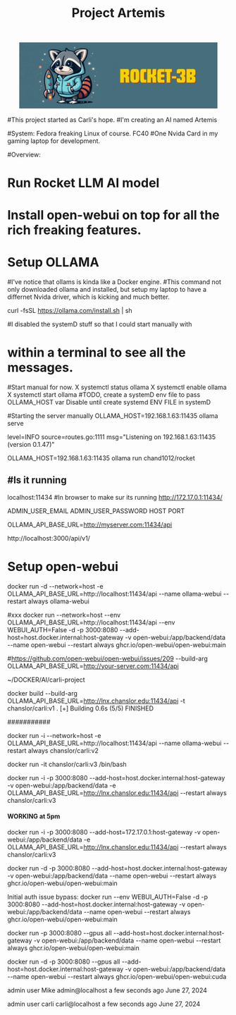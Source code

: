 <h1 align="center"> Project Artemis </h1> <br>
<p align="center">
    <img src="rocket.png" width="450">
  </a>
</p>

#This project started as Carli's hope.
#I'm creating an AI named Artemis
 
#System: Fedora freaking Linux of course. FC40
#One Nvida Card in my gaming laptop for development.

#Overview:
# Run Rocket LLM AI model 
# Install open-webui on top for all the rich freaking features.


# Setup OLLAMA

#I've notice that ollams is kinda like a Docker engine.
#This command not only downloaded ollama and installed, but setup my laptop to have a differnet Nvida driver, which is kicking and much better.

 curl -fsSL https://ollama.com/install.sh | sh

#I disabled the systemD stuff so that I could start manually with
# within a terminal to see all the messages.
#Start manual for now.
X systemctl status ollama
X systemctl enable ollama
X systemctl start ollama
#TODO, create a systemD env file to pass OLLAMA_HOST var
Disable until create systemd ENV FILE in systemD

#Starting the server manually
OLLAMA_HOST=192.168.1.63:11435 ollama serve

level=INFO source=routes.go:1111 msg="Listening on 192.168.1.63:11435 (version 0.1.47)"


OLLAMA_HOST=192.168.1.63:11435 ollama run chand1012/rocket

#Is it running
--------------
 localhost:11434           #In browser to make sur its running
 http://172.17.0.1:11434/

 ADMIN_USER_EMAIL
 ADMIN_USER_PASSWORD
 HOST
 PORT
 
 OLLAMA_API_BASE_URL=http://myserver.com:11434/api

 http://localhost:3000/api/v1/


# Setup open-webui

docker run -d --network=host -e OLLAMA_API_BASE_URL=http://localhost:11434/api --name ollama-webui --restart always ollama-webui

#xxx docker run --network=host --env OLLAMA_API_BASE_URL=http://localhost:11434/api --env WEBUI_AUTH=False -d -p 3000:8080 --add-host=host.docker.internal:host-gateway -v open-webui:/app/backend/data --name open-webui --restart always ghcr.io/open-webui/open-webui:main

#https://github.com/open-webui/open-webui/issues/209
 --build-arg OLLAMA_API_BASE_URL=http://your-server.com:11434/api

~/DOCKER/AI/carli-project

 docker build --build-arg OLLAMA_API_BASE_URL=http://lnx.chanslor.edu:11434/api -t chanslor/carli:v1 .
[+] Building 0.6s (5/5) FINISHED



###########

  docker run -i --network=host -e OLLAMA_API_BASE_URL=http://localhost:11434/api --name ollama-webui --restart always chanslor/carli:v2


docker run -it chanslor/carli:v3 /bin/bash

docker run -i -p 3000:8080 --add-host=host.docker.internal:host-gateway -v open-webui:/app/backend/data -e OLLAMA_API_BASE_URL=http://lnx.chanslor.edu:11434/api  --restart always chanslor/carli:v3

#### WORKING at 5pm
docker run -i -p 3000:8080 --add-host=172.17.0.1:host-gateway -v open-webui:/app/backend/data -e OLLAMA_API_BASE_URL=http://lnx.chanslor.edu:11434/api  --restart always chanslor/carli:v3





 docker run -d -p 3000:8080 --add-host=host.docker.internal:host-gateway -v open-webui:/app/backend/data --name open-webui --restart always ghcr.io/open-webui/open-webui:main

Initial auth issue
bypass:
docker run --env WEBUI_AUTH=False -d -p 3000:8080 --add-host=host.docker.internal:host-gateway -v open-webui:/app/backend/data --name open-webui --restart always ghcr.io/open-webui/open-webui:main

docker run -p 3000:8080 --gpus all --add-host=host.docker.internal:host-gateway -v open-webui:/app/backend/data --name open-webui --restart always ghcr.io/open-webui/open-webui:main

docker run -d -p 3000:8080 --gpus all --add-host=host.docker.internal:host-gateway -v open-webui:/app/backend/data --name open-webui --restart always ghcr.io/open-webui/open-webui:cuda


admin
user
Mike
admin@localhost	a few seconds ago	June 27, 2024


admin
user
carli
carli@localhost	a few seconds ago	June 27, 2024
